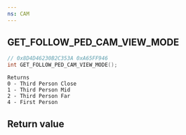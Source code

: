 ```yaml
---
ns: CAM
---
```

## GET_FOLLOW_PED_CAM_VIEW_MODE

```c
// 0x8D4D46230B2C353A 0xA65FF946
int GET_FOLLOW_PED_CAM_VIEW_MODE();
```

```
Returns  
0 - Third Person Close  
1 - Third Person Mid  
2 - Third Person Far  
4 - First Person  
```

## Return value
